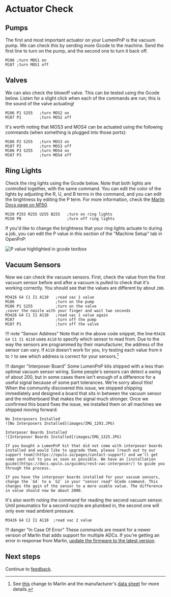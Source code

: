 # Actuator Check

## Pumps

The first and most important actuator on your LumenPnP is the vacuum pump. We can check this by sending more Gcode to the machine. Send the first line to turn on the pump, and the second one to turn it back off.

```gcode
M106 ;turn MOS1 on
M107 ;turn MOS1 off
```

## Valves

We can also check the blowoff valve. This can be tested using the Gcode below. Listen for a slight click when each of the commands are run; this is the sound of the valve actuating!

```gcode
M106 P1 S255   ;turn MOS2 on
M107 P1        ;turn MOS2 off
```

It's worth noting that MOS3 and MOS4 can be actuated using the following commands (when something is plugged into those ports):

```gcode
M106 P2 S255   ;turn MOS3 on
M107 P2        ;turn MOS3 off
M106 P3 S255   ;turn MOS4 on
M107 P3        ;turn MOS4 off
```

## Ring Lights

Check the ring lights using the Gcode below. Note that both lights are controlled together, with the same command. You can edit the color of the lights by adjusting the R, U, and B terms in the command, and you can edit the brightness by editing the P term. For more information, check the [Marlin Docs page on M150](https://marlinfw.org/docs/gcode/M150.html).

```gcode
M150 P255 R255 U255 B255   ;turn on ring lights
M150 P0                    ;turn off ring lights
```

If you'd like to change the brightness that your ring lights actuate to during a job, you can edit the P value in this section of the "Machine Setup" tab in OpenPnP:

![P value highlighted in gcode textbox](images/edit-ringlight-brightness.png)

## Vacuum Sensors

Now we can check the vacuum sensors.  First, check the value from the first vacuum sensor before and after a vacuum is pulled to check that it's working correctly. You should see that the values are different by about `200`.

```gcode
M3426 G4 C1 I1 A110   ;read vac 1 value
M106                  ;turn on the pump
M106 P1 S255          ;turn on the valve
;cover the nozzle with your finger and wait two seconds
M3426 G4 C1 I1 A110   ;read vac 1 value again
M107                  ;turn off the pump
M107 P1               ;turn off the valve
```

!!! note "Sensor Address"
    Note that in the above code snippet, the line `M3426 G4 C1 I1 A110` uses `A110` to specify which sensor to read from. Due to the way the sensors are programmed by their manufacturer, the address of the sensor can vary. If `A110` doesn't work for you, try testing each value from `0` to `7` to see which address is correct for your sensors.[^1]

<!-- markdownlint-disable MD046-->
!!! danger "Interposer Board"
    Some LumenPnP kits shipped with a less than optimal vacuum sensor wiring. Some people's sensors can detect a swing of about 200, but in some cases there isn't enough of a difference for a useful signal because of some part tolerances. We're sorry about this! When the community discovered this issue, we stopped shipping immediately and designed a board that sits in between the vacuum sensor and the motherboard that makes the signal much stronger. Once we confirmed this board fixes the issue, we installed them on all machines we shipped moving forward.

    No Interposers Installed
    ![No Interposers Installed](images/IMG_1293.JPG)

    Interposer Boards Installed
    ![Interposer Boards Installed](images/IMG_1325.JPG)

    If you bought a LumenPnP kit that did not come with interposer boards installed and would like to upgrade them, please [reach out to our support team](https://opulo.io/pages/contact-support) and we'll get some sent out to you as soon as possible. We have an [installation guide](https://docs.opulo.io/guides/rev3-vac-interposer/) to guide you through the process.

    If you have the interposer boards installed for your vacuum sensors, change the `G4` to a `G2` in your "sensor read" GCode command. This changes the gain of the sensor to a more usable value. The difference in value should now be about 2000.

It's also worth noting the command for reading the second vacuum sensor. Until pneumatics for a second nozzle are plumbed in, the second one will only ever read ambient pressure.

```gcode
M3426 G4 C2 I1 A110  ;read vac 2 value
```

!!! danger "In Case Of Error"
          These commands are meant for a newer version of Marlin that adds support for multiple ADCs. If you're getting an error in response from Marlin, [update the firmware to the latest version](/guides/update-firmware/).

## Next steps

Continue to [feedback](../feedback/index.md).

[^1]: See [this](https://github.com/MarlinFirmware/Marlin/pull/24130) change to Marlin and the manufacturer's [data sheet](http://ww1.microchip.com/downloads/en/DeviceDoc/22226a.pdf) for more details.
